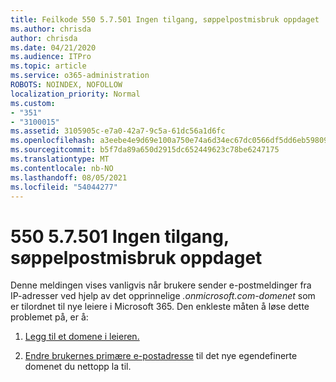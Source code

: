 ```yaml
---
title: Feilkode 550 5.7.501 Ingen tilgang, søppelpostmisbruk oppdaget
ms.author: chrisda
author: chrisda
ms.date: 04/21/2020
ms.audience: ITPro
ms.topic: article
ms.service: o365-administration
ROBOTS: NOINDEX, NOFOLLOW
localization_priority: Normal
ms.custom:
- "351"
- "3100015"
ms.assetid: 3105905c-e7a0-42a7-9c5a-61dc56a1d6fc
ms.openlocfilehash: a3eebe4e9d69e100a750e74a6d34ec67dc0566df5dd6eb59809adb07ed8a682f
ms.sourcegitcommit: b5f7da89a650d2915dc652449623c78be6247175
ms.translationtype: MT
ms.contentlocale: nb-NO
ms.lasthandoff: 08/05/2021
ms.locfileid: "54044277"
---
```

# <a name="550-57501-access-denied-spam-abuse-detected"></a>550 5.7.501 Ingen tilgang, søppelpostmisbruk oppdaget

Denne meldingen vises vanligvis når brukere sender e-postmeldinger fra IP-adresser ved hjelp av det opprinnelige *.onmicrosoft.com-domenet* som er tilordnet til nye leiere i Microsoft 365. Den enkleste måten å løse dette problemet på, er å:

1. [Legg til et domene i leieren.](https://docs.microsoft.com/microsoft-365/admin/setup/add-domain)

2. [Endre brukernes primære e-postadresse](https://docs.microsoft.com/microsoft-365/admin/add-users/change-a-user-name-and-email-address) til det nye egendefinerte domenet du nettopp la til.

